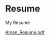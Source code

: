 # Resume
My Resume


[Aman_Resume.pdf](https://github.com/Aman123x/Resume/blob/main/Aman_Resume.pdf)
